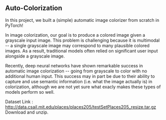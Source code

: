 ## Auto-Colorization

In this project, we built a (simple) automatic image colorizer from scratch in PyTorch!

In image colorization, our goal is to produce a colored image given a grayscale input image. This problem is challenging because it is multimodal -- a single grayscale image may correspond to many plausible colored images. As a result, traditional models often relied on significant user input alongside a grayscale image.

Recently, deep neural networks have shown remarkable success in automatic image colorization -- going from grayscale to color with no additional human input. This success may in part be due to their ability to capture and use semantic information (i.e. what the image actually is) in colorization, although we are not yet sure what exacly makes these types of models perform so well.

Dataset Link : http://data.csail.mit.edu/places/places205/testSetPlaces205_resize.tar.gz
Download and unzip.
